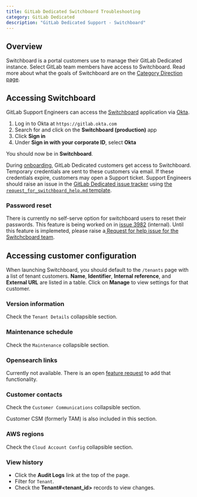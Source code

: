 ```yaml
---
title: GitLab Dedicated Switchboard Troubleshooting
category: GitLab Dedicated
description: "GitLab Dedicated Support - Switchboard"
---
```


## Overview

Switchboard is a portal customers use to manage their GitLab Dedicated instance. Select GitLab team members have access to Switchboard.
Read more about what the goals of Switchboard are on the [Category Direction page](https://about.gitlab.com/direction/saas-platforms/switchboard/).

## Accessing Switchboard

GitLab Support Engineers can access the [Switchboard](https://about.gitlab.com/direction/saas-platforms/switchboard/) application via [Okta](/handbook/it/okta/).

1. Log in to Okta at `https://gitlab.okta.com`
1. Search for and click on the **Switchboard (production)** app
1. Click **Sign in**
1. Under **Sign in with your corporate ID**, select **Okta**

You should now be in **Switchboard**.

During [onboarding](https://docs.gitlab.com/ee/administration/dedicated/#onboarding-to-gitlab-dedicated-using-switchboard), GitLab Dedicated customers get access to Switchboard. Temporary credentials are sent to these customers via email. If these credentials expire, customers may open a Support ticket. Support Engineers should raise an issue in the [GitLab Dedicated issue tracker](https://gitlab.com/gitlab-com/gl-infra/gitlab-dedicated/team/-/issues) using [the `request_for_switchboard_help.md` template](https://gitlab.com/gitlab-com/gl-infra/gitlab-dedicated/team/-/issues/new?issuable_template=request_for_switchboard_help).

### Password reset

There is currently no self-serve option for switchboard users to reset their passwords. This feature is being worked on in [issue 3982](https://gitlab.com/gitlab-com/gl-infra/gitlab-dedicated/team/-/issues/3982) (internal). 
Until this feature is implemeted, please raise a[ Request for help issue for the Switchcboard team](https://gitlab.com/gitlab-com/gl-infra/gitlab-dedicated/team/-/issues/new?issuable_template=request_for_switchboard_help).

## Accessing customer configuration

When launching Switchboard, you should default to the `/tenants` page with a list of tenant customers.
**Name**, **Identifier**, **Internal reference**, and **External URL** are listed in a table.
Click on **Manage** to view settings for that customer.

### Version information

Check the `Tenant Details` collapsible section.

### Maintenance schedule

Check the `Maintenance` collapsible section.

### Opensearch links

Currently not available. There is an open [feature request](https://gitlab.com/gitlab-com/gl-infra/gitlab-dedicated/team/-/issues/2307) to add that functionality.

### Customer contacts

Check the `Customer Communications` collapsible section.

Customer CSM (formerly TAM) is also included in this section.

### AWS regions

Check the `Cloud Account Config` collapsible section.

### View history

- Click the **Audit Logs** link at the top of the page.
- Filter for `Tenant`.
- Check the **Tenant#<tenant_id>** records to view changes.
